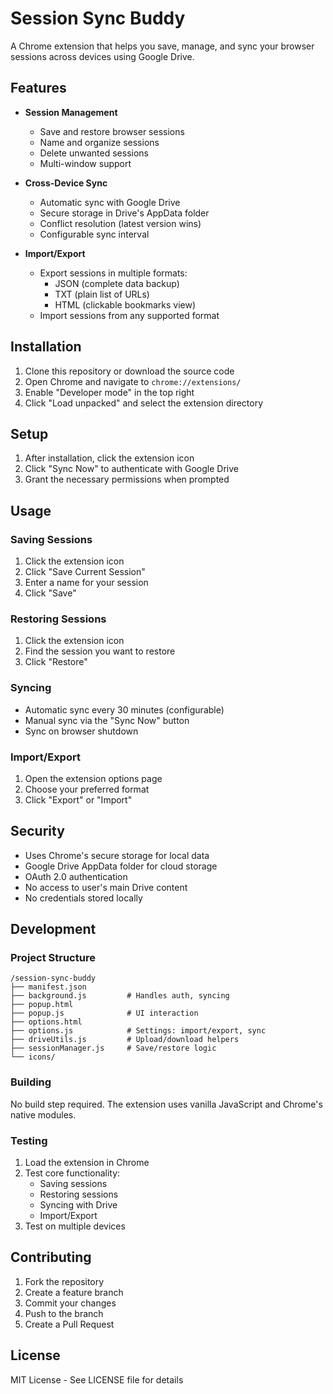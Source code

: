 # Session Sync Buddy

A Chrome extension that helps you save, manage, and sync your browser sessions across devices using Google Drive.

## Features

- **Session Management**
  - Save and restore browser sessions
  - Name and organize sessions
  - Delete unwanted sessions
  - Multi-window support

- **Cross-Device Sync**
  - Automatic sync with Google Drive
  - Secure storage in Drive's AppData folder
  - Conflict resolution (latest version wins)
  - Configurable sync interval

- **Import/Export**
  - Export sessions in multiple formats:
    - JSON (complete data backup)
    - TXT (plain list of URLs)
    - HTML (clickable bookmarks view)
  - Import sessions from any supported format

## Installation

1. Clone this repository or download the source code
2. Open Chrome and navigate to `chrome://extensions/`
3. Enable "Developer mode" in the top right
4. Click "Load unpacked" and select the extension directory

## Setup

1. After installation, click the extension icon
2. Click "Sync Now" to authenticate with Google Drive
3. Grant the necessary permissions when prompted

## Usage

### Saving Sessions

1. Click the extension icon
2. Click "Save Current Session"
3. Enter a name for your session
4. Click "Save"

### Restoring Sessions

1. Click the extension icon
2. Find the session you want to restore
3. Click "Restore"

### Syncing

- Automatic sync every 30 minutes (configurable)
- Manual sync via the "Sync Now" button
- Sync on browser shutdown

### Import/Export

1. Open the extension options page
2. Choose your preferred format
3. Click "Export" or "Import"

## Security

- Uses Chrome's secure storage for local data
- Google Drive AppData folder for cloud storage
- OAuth 2.0 authentication
- No access to user's main Drive content
- No credentials stored locally

## Development

### Project Structure

```
/session-sync-buddy
├── manifest.json
├── background.js         # Handles auth, syncing
├── popup.html
├── popup.js              # UI interaction
├── options.html
├── options.js            # Settings: import/export, sync
├── driveUtils.js         # Upload/download helpers
├── sessionManager.js     # Save/restore logic
└── icons/
```

### Building

No build step required. The extension uses vanilla JavaScript and Chrome's native modules.

### Testing

1. Load the extension in Chrome
2. Test core functionality:
   - Saving sessions
   - Restoring sessions
   - Syncing with Drive
   - Import/Export
3. Test on multiple devices

## Contributing

1. Fork the repository
2. Create a feature branch
3. Commit your changes
4. Push to the branch
5. Create a Pull Request

## License

MIT License - See LICENSE file for details
